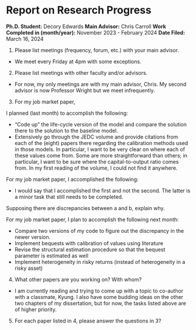 # Report on Research Progress

**Ph.D. Student:** Decory Edwards
**Main Advisor:** Chris Carroll
**Work Completed in (month/year):** November 2023 - February 2024
**Date Filed:** March 16, 2024

1. Please list meetings (frequency, forum, etc.) with your main advisor.
* We meet every Friday at 4pm with some exceptions.

2. Please list meetings with other faculty and/or advisors.

* For now, my only meetings are with my main advisor, Chris. My second advisor is now Professor Wright but we meet infrequently.

3. For my job market paper, 

I planned (last month) to accomplish the following:
* “Code up” the life-cycle version of the model and compare the solution there to the solution to the baseline model. 
* Extensively go through the JEDC volume and provide citations from each of the (eight) papers there regarding the calibration methods used in those models. In particular, I want to be very clear on where each of these values come from. Some are more straightforward than others; in particular, I want to be sure where the capital-to-output ratio comes from. In my first reading of the volume, I could not find it anywhere.

For my job market paper, I accomplished the following:
* I would say that I accomplished the first and not the second. The latter is a minor task that still needs to be completed.

Supposing there are discrepancies between a and b, explain why.

For my job market paper, I plan to accomplish the following next month:
* Compare two versions of my code to figure out the discrepancy in the newer version.
* Implement bequests with calibration of values using literature
* Revise the structural estimation procedure so that the bequest parameter is estimated as well
* Implement heterogeneity in risky returns (instead of heterogeneity in a risky asset)

    

4. What other papers are you working on? With whom?
* I am currently reading and trying to come up with a topic to co-author with a classmate, Kyung. I also have some budding ideas on the other two chapters of my dissertation, but for now, the tasks listed above are of higher priority. 

5. For each paper listed in 4, please answer the questions in 3?